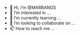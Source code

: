- 👋 Hi, I’m @MARBANGS
- 👀 I’m interested in ...
- 🌱 I’m currently learning ...
- 💞️ I’m looking to collaborate on ...
- 📫 How to reach me ...

<!---
MARBANGS/MARBANGS is a ✨ special ✨ repository because its `README.md` (this file) appears on your GitHub profile.
You can click the Preview link to take a look at your changes.
--->
